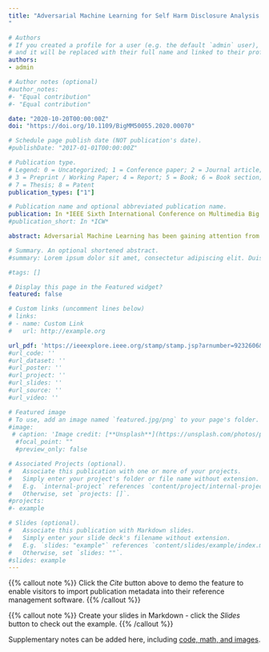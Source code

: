 ```yaml
---
title: "Adversarial Machine Learning for Self Harm Disclosure Analysis (Workshop Paper)
"

# Authors
# If you created a profile for a user (e.g. the default `admin` user), write the username (folder name) here 
# and it will be replaced with their full name and linked to their profile.
authors:
- admin

# Author notes (optional)
#author_notes:
#- "Equal contribution"
#- "Equal contribution"

date: "2020-10-20T00:00:00Z"
doi: "https://doi.org/10.1109/BigMM50055.2020.00070"

# Schedule page publish date (NOT publication's date).
#publishDate: "2017-01-01T00:00:00Z"

# Publication type.
# Legend: 0 = Uncategorized; 1 = Conference paper; 2 = Journal article;
# 3 = Preprint / Working Paper; 4 = Report; 5 = Book; 6 = Book section;
# 7 = Thesis; 8 = Patent
publication_types: ["1"]

# Publication name and optional abbreviated publication name.
publication: In *IEEE Sixth International Conference on Multimedia Big Data (BigMM)*
#publication_short: In *ICW*

abstract: Adversarial Machine Learning has been gaining attention from the NLP community due to low interpretability and low robustness of the current state-of-the-art systems. In this work, we study the effect of various adversarial attacks for detection of suicidal intent in social media setting. Suicide Ideation is a sensitive issue and is a leading cause of death. We show how various models are rendered useless after attacks and perform adversarial training using the most ideal attacks to improve their robustness. We also conduct several experiments with the attacks to study their effect and propose an approach for adversarial training using Generative Adversarial Networks.

# Summary. An optional shortened abstract.
#summary: Lorem ipsum dolor sit amet, consectetur adipiscing elit. Duis posuere tellus ac convallis placerat. Proin tincidunt magna sed ex sollicitudin condimentum.

#tags: []

# Display this page in the Featured widget?
featured: false

# Custom links (uncomment lines below)
# links:
# - name: Custom Link
#   url: http://example.org

url_pdf: 'https://ieeexplore.ieee.org/stamp/stamp.jsp?arnumber=9232606&casa_token=o8vSX1bHocYAAAAA:9486mHEOP0_chLByrXCgMLBnvl-wzGoIvJbppIr3dBRsQJOqe1Z8zXrL9eopX_qG-wRHDCjoPr7Ljw&tag=1'
#url_code: ''
#url_dataset: ''
#url_poster: ''
#url_project: ''
#url_slides: ''
#url_source: ''
#url_video: ''

# Featured image
# To use, add an image named `featured.jpg/png` to your page's folder. 
#image:
 # caption: 'Image credit: [**Unsplash**](https://unsplash.com/photos/pLCdAaMFLTE)'
  #focal_point: ""
  #preview_only: false

# Associated Projects (optional).
#   Associate this publication with one or more of your projects.
#   Simply enter your project's folder or file name without extension.
#   E.g. `internal-project` references `content/project/internal-project/index.md`.
#   Otherwise, set `projects: []`.
#projects:
#- example

# Slides (optional).
#   Associate this publication with Markdown slides.
#   Simply enter your slide deck's filename without extension.
#   E.g. `slides: "example"` references `content/slides/example/index.md`.
#   Otherwise, set `slides: ""`.
#slides: example
---
```


{{% callout note %}}
Click the *Cite* button above to demo the feature to enable visitors to import publication metadata into their reference management software.
{{% /callout %}}

{{% callout note %}}
Create your slides in Markdown - click the *Slides* button to check out the example.
{{% /callout %}}

Supplementary notes can be added here, including [code, math, and images](https://wowchemy.com/docs/writing-markdown-latex/).
